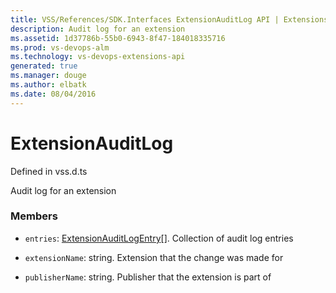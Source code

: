 ```yaml
---
title: VSS/References/SDK.Interfaces ExtensionAuditLog API | Extensions for Visual Studio Team Services
description: Audit log for an extension
ms.assetid: 1d37786b-55b0-6943-8f47-184018335716
ms.prod: vs-devops-alm
ms.technology: vs-devops-extensions-api
generated: true
ms.manager: douge
ms.author: elbatk
ms.date: 08/04/2016
---
```


# ExtensionAuditLog

Defined in vss.d.ts


Audit log for an extension 

### Members

* `entries`: [ExtensionAuditLogEntry](../../../VSS/References/SDK_Interfaces/ExtensionAuditLogEntry.md)[]. Collection of audit log entries

* `extensionName`: string. Extension that the change was made for

* `publisherName`: string. Publisher that the extension is part of

